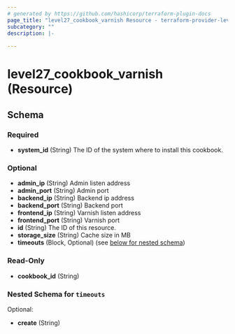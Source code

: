 ```yaml
---
# generated by https://github.com/hashicorp/terraform-plugin-docs
page_title: "level27_cookbook_varnish Resource - terraform-provider-level27"
subcategory: ""
description: |-
  
---
```


# level27_cookbook_varnish (Resource)





<!-- schema generated by tfplugindocs -->
## Schema

### Required

- **system_id** (String) The ID of the system where to install this cookbook.

### Optional

- **admin_ip** (String) Admin listen address
- **admin_port** (String) Admin port
- **backend_ip** (String) Backend ip address
- **backend_port** (String) Backend port
- **frontend_ip** (String) Varnish listen address
- **frontend_port** (String) Varnish port
- **id** (String) The ID of this resource.
- **storage_size** (String) Cache size in MB
- **timeouts** (Block, Optional) (see [below for nested schema](#nestedblock--timeouts))

### Read-Only

- **cookbook_id** (String)

<a id="nestedblock--timeouts"></a>
### Nested Schema for `timeouts`

Optional:

- **create** (String)


